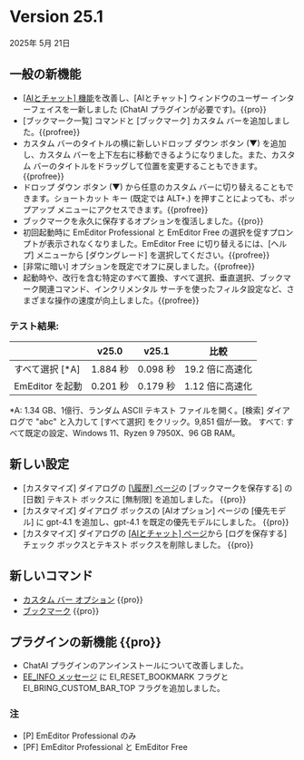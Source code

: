 # Version 25.1

2025年 5月 21日

## 一般の新機能

- [\[AIとチャット\] 機能](../howto/plugin/plugin_chat_with_ai)を改善し、\[AIとチャット\] ウィンドウのユーザー インターフェイスを一新しました (ChatAI プラグインが必要です)。{{pro}}
- [ブックマーク一覧] コマンドと [ブックマーク] カスタム バーを追加しました。{{profree}}
- カスタム バーのタイトルの横に新しいドロップ ダウン ボタン (&#9660;) を追加し、カスタム バーを上下左右に移動できるようになりました。また、カスタム バーのタイトルをドラッグして位置を変更することもできます。{{profree}}
- ドロップ ダウン ボタン (&#9660;) から任意のカスタム バーに切り替えることもできます。ショートカット キー (既定では ALT+.) を押すことによっても、ポップアップ メニューにアクセスできます。{{profree}}
- ブックマークを永久に保存するオプションを復活しました。{{pro}}
- 初回起動時に EmEditor Professional と EmEditor Free の選択を促すプロンプトが表示されなくなりました。EmEditor Free に切り替えるには、[ヘルプ] メニューから [ダウングレード] を選択してください。{{profree}}
- [非常に暗い] オプションを既定でオフに戻しました。{{profree}}
- 起動時や、改行を含む特定のすべて置換、すべて選択、垂直選択、ブックマーク関連コマンド、インクリメンタル サーチを使ったフィルタ設定など、さまざまな操作の速度が向上しました。{{profree}}

### テスト結果:

|  | v25.0 | v25.1 | 比較 |
| --- | --- | --- | --- |
| すべて選択 [\*A\]| 1.884 秒 | 0.098 秒 | 19.2 倍に高速化 |
| EmEditor を起動 | 0.201 秒 | 0.179 秒 | 1.12 倍に高速化 |

\*A: 1.34 GB、1億行、ランダム ASCII テキスト ファイルを開く。\[検索\] ダイアログで "abc" と入力して \[すべて選択\] をクリック。9,851 個が一致。
すべて: すべて既定の設定、Windows 11、Ryzen 9 7950X、96 GB RAM。

## 新しい設定

- [カスタマイズ] ダイアログの [[\履歴\] ページ](../dlg/customize/history/index)の [ブックマークを保存する] の [日数] テキスト ボックスに [無制限] を追加しました。 {{pro}}
- [カスタマイズ] ダイアログ ボックスの [AIオプション] ページの [優先モデル] に gpt-4.1 を追加し、gpt-4.1 を既定の優先モデルにしました。 {{pro}}
- [カスタマイズ] ダイアログの [\[AIとチャット\] ページ](../dlg/customize/chat_ai/index)から \[ログを保存する\] チェック ボックスとテキスト ボックスを削除しました。 {{pro}}

## 新しいコマンド

- [カスタム バー オプション](../cmd/window/pane_menu) {{pro}}
- [ブックマーク](../cmd/bookmarks/bookmark_bar) {{pro}}

## プラグインの新機能 {{pro}}

- ChatAI プラグインのアンインストールについて改善しました。
- [EE\_INFO メッセージ](../plugin/message/ee_info.md) に EI_RESET_BOOKMARK フラグと EI_BRING_CUSTOM_BAR_TOP フラグを追加しました。

### 注

- \[P\] EmEditor Professional のみ
- \[PF\] EmEditor Professional と EmEditor Free
